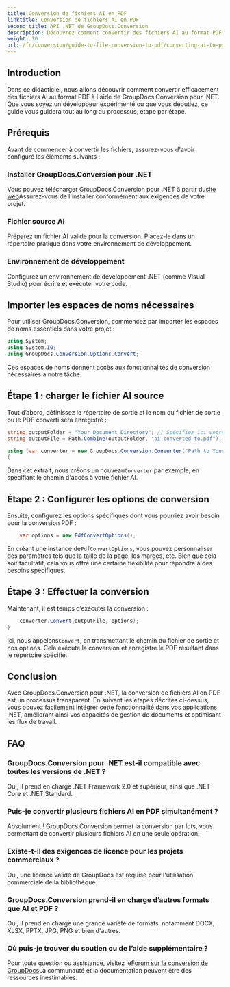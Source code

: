 ```yaml
---
title: Conversion de fichiers AI en PDF
linktitle: Conversion de fichiers AI en PDF
second_title: API .NET de GroupDocs.Conversion
description: Découvrez comment convertir des fichiers AI au format PDF sans effort à l'aide de GroupDocs.Conversion pour .NET. Ce didacticiel vous guide tout au long du processus d'installation, de configuration du code et de conversion.
weight: 10
url: /fr/conversion/guide-to-file-conversion-to-pdf/converting-ai-to-pdf/
---
```

## Introduction

Dans ce didacticiel, nous allons découvrir comment convertir efficacement des fichiers AI au format PDF à l'aide de GroupDocs.Conversion pour .NET. Que vous soyez un développeur expérimenté ou que vous débutiez, ce guide vous guidera tout au long du processus, étape par étape.

## Prérequis

Avant de commencer à convertir les fichiers, assurez-vous d'avoir configuré les éléments suivants :

### Installer GroupDocs.Conversion pour .NET

 Vous pouvez télécharger GroupDocs.Conversion pour .NET à partir du[site web](https://releases.groupdocs.com/conversion/net/)Assurez-vous de l'installer conformément aux exigences de votre projet.

### Fichier source AI

Préparez un fichier AI valide pour la conversion. Placez-le dans un répertoire pratique dans votre environnement de développement.

### Environnement de développement

Configurez un environnement de développement .NET (comme Visual Studio) pour écrire et exécuter votre code.

## Importer les espaces de noms nécessaires

Pour utiliser GroupDocs.Conversion, commencez par importer les espaces de noms essentiels dans votre projet :

```csharp
using System;
using System.IO;
using GroupDocs.Conversion.Options.Convert;
```
Ces espaces de noms donnent accès aux fonctionnalités de conversion nécessaires à notre tâche.

## Étape 1 : charger le fichier AI source

Tout d’abord, définissez le répertoire de sortie et le nom du fichier de sortie où le PDF converti sera enregistré :

```csharp
string outputFolder = "Your Document Directory"; // Spécifiez ici votre répertoire de documents
string outputFile = Path.Combine(outputFolder, "ai-converted-to.pdf");

using (var converter = new GroupDocs.Conversion.Converter("Path to Your AI File"))
{
```

 Dans cet extrait, nous créons un nouveau`Converter` par exemple, en spécifiant le chemin d'accès à votre fichier AI.

## Étape 2 : Configurer les options de conversion

Ensuite, configurez les options spécifiques dont vous pourriez avoir besoin pour la conversion PDF :

```csharp
    var options = new PdfConvertOptions();
```
 En créant une instance de`PdfConvertOptions`, vous pouvez personnaliser des paramètres tels que la taille de la page, les marges, etc. Bien que cela soit facultatif, cela vous offre une certaine flexibilité pour répondre à des besoins spécifiques.

## Étape 3 : Effectuer la conversion

Maintenant, il est temps d’exécuter la conversion :

```csharp
    converter.Convert(outputFile, options);
}
```
 Ici, nous appelons`Convert`, en transmettant le chemin du fichier de sortie et nos options. Cela exécute la conversion et enregistre le PDF résultant dans le répertoire spécifié.

## Conclusion

Avec GroupDocs.Conversion pour .NET, la conversion de fichiers AI en PDF est un processus transparent. En suivant les étapes décrites ci-dessus, vous pouvez facilement intégrer cette fonctionnalité dans vos applications .NET, améliorant ainsi vos capacités de gestion de documents et optimisant les flux de travail.

## FAQ

### GroupDocs.Conversion pour .NET est-il compatible avec toutes les versions de .NET ?

Oui, il prend en charge .NET Framework 2.0 et supérieur, ainsi que .NET Core et .NET Standard.

### Puis-je convertir plusieurs fichiers AI en PDF simultanément ?

Absolument ! GroupDocs.Conversion permet la conversion par lots, vous permettant de convertir plusieurs fichiers AI en une seule opération.

### Existe-t-il des exigences de licence pour les projets commerciaux ?

Oui, une licence valide de GroupDocs est requise pour l'utilisation commerciale de la bibliothèque.

### GroupDocs.Conversion prend-il en charge d’autres formats que AI et PDF ?

Oui, il prend en charge une grande variété de formats, notamment DOCX, XLSX, PPTX, JPG, PNG et bien d'autres.

### Où puis-je trouver du soutien ou de l’aide supplémentaire ?

 Pour toute question ou assistance, visitez le[Forum sur la conversion de GroupDocs](https://forum.groupdocs.com/c/conversion/11)La communauté et la documentation peuvent être des ressources inestimables.
